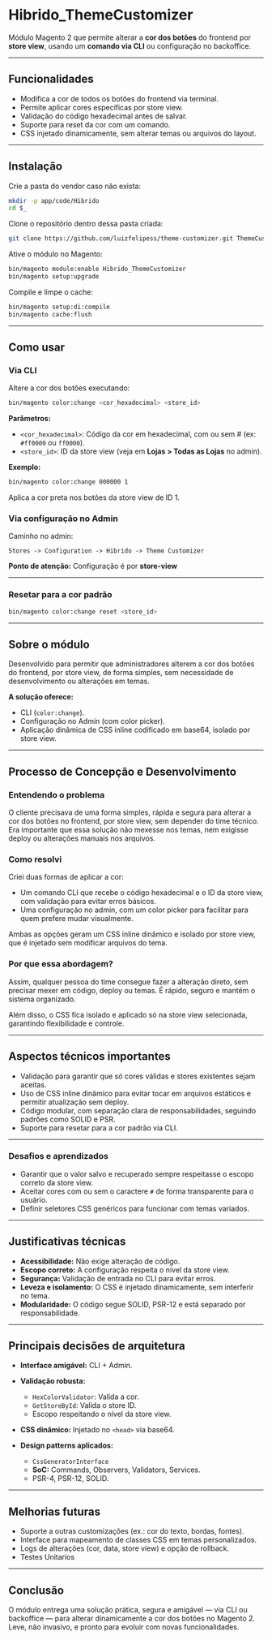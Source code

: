 # Hibrido\_ThemeCustomizer

Módulo Magento 2 que permite alterar a **cor dos botões** do frontend por **store view**, usando um **comando via CLI** ou configuração no backoffice.

---

## Funcionalidades

* Modifica a cor de todos os botões do frontend via terminal.
* Permite aplicar cores específicas por store view.
* Validação do código hexadecimal antes de salvar.
* Suporte para reset da cor com um comando.
* CSS injetado dinamicamente, sem alterar temas ou arquivos do layout.

---

## Instalação

Crie a pasta do vendor caso não exista:

```bash
mkdir -p app/code/Hibrido
cd $_
```

Clone o repositório dentro dessa pasta criada:

```bash
git clone https://github.com/luizfelipess/theme-customizer.git ThemeCustomizer
```

Ative o módulo no Magento:

```bash
bin/magento module:enable Hibrido_ThemeCustomizer
bin/magento setup:upgrade
```

Compile e limpe o cache:

```bash
bin/magento setup:di:compile
bin/magento cache:flush
```

---

## Como usar

### Via CLI

Altere a cor dos botões executando:

```bash
bin/magento color:change <cor_hexadecimal> <store_id>
```

**Parâmetros:**

* `<cor_hexadecimal>`: Código da cor em hexadecimal, com ou sem # (ex: `#ff0000` ou `ff0000`).
* `<store_id>`: ID da store view (veja em **Lojas > Todas as Lojas** no admin).

**Exemplo:**

```bash
bin/magento color:change 000000 1
```

Aplica a cor preta nos botões da store view de ID 1.

### Via configuração no Admin

Caminho no admin:

```
Stores -> Configuration -> Hibrido -> Theme Customizer
```
**Ponto de atenção:** Configuração é por **store-view**

---
### Resetar para a cor padrão

```bash
bin/magento color:change reset <store_id>
```

---

## Sobre o módulo

Desenvolvido para permitir que administradores alterem a cor dos botões do frontend, por store view, de forma simples, sem necessidade de desenvolvimento ou alterações em temas.

**A solução oferece:**

* CLI (`color:change`).
* Configuração no Admin (com color picker).
* Aplicação dinâmica de CSS inline codificado em base64, isolado por store view.

---

## Processo de Concepção e Desenvolvimento

### Entendendo o problema

O cliente precisava de uma forma simples, rápida e segura para alterar a cor dos botões no frontend, por store view, sem depender do time técnico. Era importante que essa solução não mexesse nos temas, nem exigisse deploy ou alterações manuais nos arquivos.

### Como resolvi

Criei duas formas de aplicar a cor:

- Um comando CLI que recebe o código hexadecimal e o ID da store view, com validação para evitar erros básicos.
- Uma configuração no admin, com um color picker para facilitar para quem prefere mudar visualmente.

Ambas as opções geram um CSS inline dinâmico e isolado por store view, que é injetado sem modificar arquivos do tema.


### Por que essa abordagem?

Assim, qualquer pessoa do time consegue fazer a alteração direto, sem precisar mexer em código, deploy ou temas. É rápido, seguro e mantém o sistema organizado.

Além disso, o CSS fica isolado e aplicado só na store view selecionada, garantindo flexibilidade e controle.

---

## Aspectos técnicos importantes

- Validação para garantir que só cores válidas e stores existentes sejam aceitas.
- Uso de CSS inline dinâmico para evitar tocar em arquivos estáticos e permitir atualização sem deploy.
- Código modular, com separação clara de responsabilidades, seguindo padrões como SOLID e PSR.
- Suporte para resetar para a cor padrão via CLI.
---

### Desafios e aprendizados

- Garantir que o valor salvo e recuperado sempre respeitasse o escopo correto da store view.
- Aceitar cores com ou sem o caractere `#` de forma transparente para o usuário.
- Definir seletores CSS genéricos para funcionar com temas variados.

---

## Justificativas técnicas

* **Acessibilidade:** Não exige alteração de código.
* **Escopo correto:** A configuração respeita o nível da store view.
* **Segurança:** Validação de entrada no CLI para evitar erros.
* **Leveza e isolamento:** O CSS é injetado dinamicamente, sem interferir no tema.
* **Modularidade:** O código segue SOLID, PSR-12 e está separado por responsabilidade.

---

## Principais decisões de arquitetura

* **Interface amigável:** CLI + Admin.
* **Validação robusta:**

    * `HexColorValidator`: Valida a cor.
    * `GetStoreById`: Valida o store ID.
    * Escopo respeitando o nível da store view.
* **CSS dinâmico:** Injetado no `<head>` via base64.
* **Design patterns aplicados:**

    * `CssGeneratorInterface`
    * **SoC:** Commands, Observers, Validators, Services.
    * PSR-4, PSR-12, SOLID.
---

## Melhorias futuras

* Suporte a outras customizações (ex.: cor do texto, bordas, fontes).
* Interface para mapeamento de classes CSS em temas personalizados.
* Logs de alterações (cor, data, store view) e opção de rollback.
* Testes Unitarios

---

## Conclusão

O módulo entrega uma solução prática, segura e amigável — via CLI ou backoffice — para alterar dinamicamente a cor dos botões no Magento 2. Leve, não invasivo, e pronto para evoluir com novas funcionalidades.
